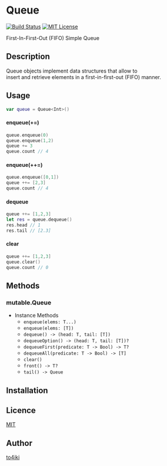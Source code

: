 Queue
=====

[![Build Status](https://travis-ci.org/to4iki/Queue.svg)][status]
[![MIT License](http://img.shields.io/badge/license-MIT-blue.svg?style=flat-square)][license]

[status]: https://travis-ci.org/to4iki/Queue
[license]: https://github.com/to4iki/Queue/master/LICENSE

First-In-First-Out (FIFO) Simple Queue

## Description

Queue objects implement data structures that allow to  
insert and retrieve elements in a first-in-first-out (FIFO) manner.

## Usage

```swift
var queue = Queue<Int>()
```

#### enqueue(+=)
```swift
queue.enqueue(0)
queue.enqueue(1,2)
queue += 3
queue.count // 4
```

#### enqueue(++=)
```swift
queue.enqueue([0,1])
queue ++= [2,3]
queue.count // 4
```

#### dequeue
```swift
queue ++= [1,2,3]
let res = queue.dequeue()
res.head // 1
res.tail // [2.3]
```

#### clear
```swift
queue ++= [1,2,3]
queue.clear()
queue.count // 0
```

## Methods

### mutable.Queue<T>

- Instance Methods
    - `enqueue(elems: T...)`
    - `enqueue(elems: [T])`
    - `dequeue() -> (head: T, tail: [T])`
    - `dequeueOption() -> (head: T, tail: [T])?`
    - `dequeueFirst(predicate: T -> Bool) -> T?`
    - `dequeueAll(predicate: T -> Bool) -> [T]`
    - `clear()`
    - `front() -> T?`
    - `tail() -> Queue`

## Installation

## Licence

[MIT](https://github.com/to4iki/Queue/master/LICENSE)

## Author

[to4iki](https://github.com/to4iki)
